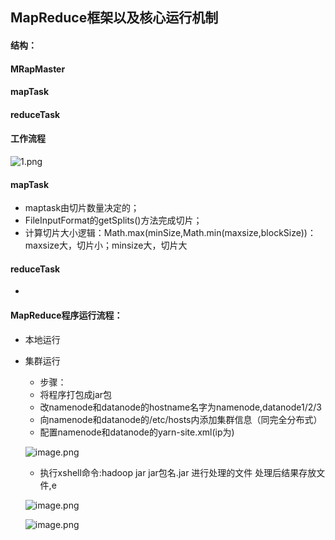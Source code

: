 
## MapReduce框架以及核心运行机制

#### 结构：
#### MRapMaster
#### mapTask
#### reduceTask
#### 工作流程

 ![1.png](https://upload-images.jianshu.io/upload_images/14466577-6336c6df63810e4e.png?imageMogr2/auto-orient/strip%7CimageView2/2/w/1240)

#### mapTask
* maptask由切片数量决定的；
* FileInputFormat的getSplits()方法完成切片；
* 计算切片大小逻辑：Math.max(minSize,Math.min(maxsize,blockSize))：maxsize大，切片小；minsize大，切片大
#### reduceTask
*
#### MapReduce程序运行流程：
* 本地运行
* 集群运行
  * 步骤：
  * 将程序打包成jar包 
  * 改namenode和datanode的hostname名字为namenode,datanode1/2/3
  * 向namenode和datanode的/etc/hosts内添加集群信息（同完全分布式）
  * 配置namenode和datanode的yarn-site.xml(ip为)
  
   ![image.png](https://upload-images.jianshu.io/upload_images/14466577-64dd0bcfdc14870f.png?imageMogr2/auto-orient/strip%7CimageView2/2/w/1240)

  * 执行xshell命令:hadoop jar jar包名.jar 进行处理的文件 处理后结果存放文件,e

  ![image.png](https://upload-images.jianshu.io/upload_images/14466577-73e356c9fba4c505.png?imageMogr2/auto-orient/strip%7CimageView2/2/w/1240)

  ![image.png](https://upload-images.jianshu.io/upload_images/14466577-97e99cf81cead073.png?imageMogr2/auto-orient/strip%7CimageView2/2/w/1240)

